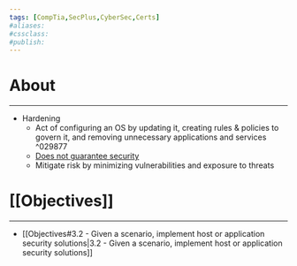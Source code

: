 ```yaml
---
tags: [CompTia,SecPlus,CyberSec,Certs]
#aliases:
#cssclass:
#publish:
---
```


# About
---
- Hardening
	- Act of configuring an OS by updating it, creating rules & policies to govern it, and removing unnecessary applications and services ^029877
	- <u>Does not guarantee security</u>
	- Mitigate risk by minimizing vulnerabilities and exposure to threats

# [[Objectives]]
---
- [[Objectives#3.2 - Given a scenario, implement host or application security solutions|3.2 - Given a scenario, implement host or application security solutions]]